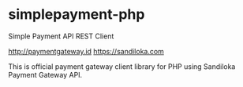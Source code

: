 simplepayment-php
=================

Simple Payment API REST Client

http://paymentgateway.id
https://sandiloka.com

This is official payment gateway client library for PHP using Sandiloka Payment Gateway API.


